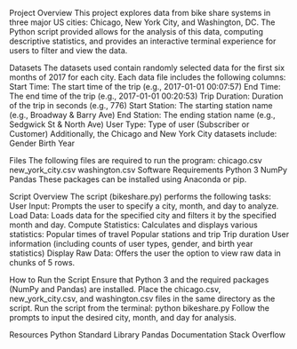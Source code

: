 Project Overview
This project explores data from bike share systems in three major US cities: Chicago, New York City, and Washington, DC. The Python script provided allows for the analysis of this data, computing descriptive statistics, and provides an interactive terminal experience for users to filter and view the data.

Datasets
The datasets used contain randomly selected data for the first six months of 2017 for each city. Each data file includes the following columns:
Start Time: The start time of the trip (e.g., 2017-01-01 00:07:57)
End Time: The end time of the trip (e.g., 2017-01-01 00:20:53)
Trip Duration: Duration of the trip in seconds (e.g., 776)
Start Station: The starting station name (e.g., Broadway & Barry Ave)
End Station: The ending station name (e.g., Sedgwick St & North Ave)
User Type: Type of user (Subscriber or Customer)
Additionally, the Chicago and New York City datasets include:
Gender
Birth Year

Files
The following files are required to run the program:
chicago.csv
new_york_city.csv
washington.csv
Software Requirements
Python 3
NumPy
Pandas
These packages can be installed using Anaconda or pip.

Script Overview
The script (bikeshare.py) performs the following tasks:
User Input: Prompts the user to specify a city, month, and day to analyze.
Load Data: Loads data for the specified city and filters it by the specified month and day.
Compute Statistics: Calculates and displays various statistics:
Popular times of travel
Popular stations and trip
Trip duration
User information (including counts of user types, gender, and birth year statistics)
Display Raw Data: Offers the user the option to view raw data in chunks of 5 rows.

How to Run the Script
Ensure that Python 3 and the required packages (NumPy and Pandas) are installed.
Place the chicago.csv, new_york_city.csv, and washington.csv files in the same directory as the script.
Run the script from the terminal:
python bikeshare.py
Follow the prompts to input the desired city, month, and day for analysis.

Resources
Python Standard Library
Pandas Documentation
Stack Overflow